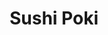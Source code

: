 ---
layout: place
title: "Sushi Poki"
permalink: /texas/irving/sushi-poki.html
stateAbbr: TX
stateName: Texas
cityName: Irving
seo:
  name: "Sushi Poki"
  type: Restaurant
  links: http://www.sushipoki.com/
description: "Sushi Poki serves delicious sushi in Irving, Texas. Try fresh Japanese dishes for a great dining experience. "
place_id: ChIJa85UyoQpTIYRq-mAT2UaJAQ
photos:
  - name: >-
      places/ChIJa85UyoQpTIYRq-mAT2UaJAQ/photos/AeeoHcIXw5TMjdnc-EAjxXo1lzJLhFMuWYXuJcBn7EUnE9bbAO-rpxYqy7LrrkcpcEZ0Wnf1qSDUHnteTAuE_4tS4YBJHDtJTeVkAzpMIIA-gnSARg5ApaSZehHkQfzPwcdckUFCSm4b9YyJYE-fNfSFEl1p47rMLHpSR3SjeiGdUEdduMLCyZUGGt-DVbaWaItvPboOa7qCCXgNdogrL_YV8OK9k4-fNjBL3j23-wJ0QkfPZpMwOLM04pQRXO1JJmm3X9cXfylISvR2k1rvEbGk-s9U-LLgGgPINBuMxQqRMu6nS9eaPWnWJJGR2DuFsX7E_U7EwHusYcqtNxLkjMK-Y0MKA58yvFK2LagAyG3AdiyznbwD0EsnER-ymcH1XdAqpN4Qs0EejN7GxwrR717h5W1VYS7vQ8na4dzxI5t__GRxumY_
    widthPx: 3024
    heightPx: 4032
    authorAttributions:
      - displayName: stephanie lockerbie
        uri: https://maps.google.com/maps/contrib/109746836602220567647
        photoUri: >-
          https://lh3.googleusercontent.com/a-/ALV-UjXf58W6hOPyDzsiJKleR6Z7EmbwBFjJjfyiDuVhVXaMGW6jG3D_=s100-p-k-no-mo
    flagContentUri: >-
      https://www.google.com/local/imagery/report/?cb_client=maps_api_places.places_api&image_key=!1e10!2sCIHM0ogKEICAgID4yvOogwE&hl=en-US
    googleMapsUri: >-
      https://www.google.com/maps/place//data=!3m4!1e2!3m2!1sCIHM0ogKEICAgID4yvOogwE!2e10!4m2!3m1!1s0x864c2984ca54ce6b:0x4241a654f80e9ab
  - name: >-
      places/ChIJa85UyoQpTIYRq-mAT2UaJAQ/photos/AeeoHcLGSrFpC32v9TvhVPDghocrnoyp-Bi-F1zJd6VKNTITDWhBDMmDvfipumhjyZ_miZmI0nap4EzG1AKm58gyoZYVw0epE-vDeB1qMVcqbEySLsbj_6VoASmILwOWLaSclRtx4li2pqS9ble17GekTkZYOYLyby13xjORnBaf_9s22pMGSz7bBHe7GRiD4syacd1WBqJfs1ESCBvuROapDbKa83bxv4pA8FlMnYgfo-la4UcG3hlf08z2jMfr3TQi5Cyttiuv5IfQ53EMEvz5wxt5CIFhOedvjVg_y3ziTEbXFg
    widthPx: 3416
    heightPx: 2561
    authorAttributions:
      - displayName: Sushi Poki
        uri: https://maps.google.com/maps/contrib/107950264261890529783
        photoUri: >-
          https://lh3.googleusercontent.com/a/ACg8ocKwDt2075eyw8T97n2Cdl5Oys4uGa5BlWevqfibbkyyxYbK5A=s100-p-k-no-mo
    flagContentUri: >-
      https://www.google.com/local/imagery/report/?cb_client=maps_api_places.places_api&image_key=!1e10!2sAF1QipO2KvLKp9gUeQFQlBNvx7Krtkk0aFcfNLjqjbda&hl=en-US
    googleMapsUri: >-
      https://www.google.com/maps/place//data=!3m4!1e2!3m2!1sAF1QipO2KvLKp9gUeQFQlBNvx7Krtkk0aFcfNLjqjbda!2e10!4m2!3m1!1s0x864c2984ca54ce6b:0x4241a654f80e9ab
  - name: >-
      places/ChIJa85UyoQpTIYRq-mAT2UaJAQ/photos/AeeoHcLgpczdQU9mLC1dI7JgJeOSFmtI0CPMwfnUOyeAQu_cg-DIW76P-HNF2lrBlLwSSNmEhf_wHY9AgkA8ZmhF39M5XUBCVnz70YgeH-v_piooZqpM9rtIY8m10bT0AA9Kgp3Q2S56C8L1DpLYuWEEzMfPFXX25ILWU3HyWi23VsapT6oKSs7xO1s-2k91ExIukpBV6cZ09ZiVG6xC3oKWahl5B0fVjw4Sq-R-Mk2a7ked8YX3RMCfeUJ0JG_TOOW3bY5EN5JGkz2sHI3A-6ZjsbYPycTXh0KcJAhR4zN_IlfG_Q
    widthPx: 739
    heightPx: 678
    authorAttributions:
      - displayName: Sushi Poki
        uri: https://maps.google.com/maps/contrib/107950264261890529783
        photoUri: >-
          https://lh3.googleusercontent.com/a/ACg8ocKwDt2075eyw8T97n2Cdl5Oys4uGa5BlWevqfibbkyyxYbK5A=s100-p-k-no-mo
    flagContentUri: >-
      https://www.google.com/local/imagery/report/?cb_client=maps_api_places.places_api&image_key=!1e10!2sAF1QipP3SuvxYfLNMSv0YXLwe9hvt2b_d9XF6_E24rvU&hl=en-US
    googleMapsUri: >-
      https://www.google.com/maps/place//data=!3m4!1e2!3m2!1sAF1QipP3SuvxYfLNMSv0YXLwe9hvt2b_d9XF6_E24rvU!2e10!4m2!3m1!1s0x864c2984ca54ce6b:0x4241a654f80e9ab
  - name: >-
      places/ChIJa85UyoQpTIYRq-mAT2UaJAQ/photos/AeeoHcJVd4D8wMh0kHVhTsFq0dAr8MufTtLuA-044ujG8HMH_TKjlzz_bdqxLyOpVch69VDRTBSi-HgChO0RxG_cJGqnjjVesT_nuAShIa4MLw0eK1FM3PJQGkymwaIcWuNFuUECVu9JoqjPOk_XT1A0yburhLunFMxKDc-2zc739tEn7aYkIKeRrJRCdgwCnP6v_-2tf0TfZOOmgSoHU-_MhxKrx2FcYTu7QzUe-zxSibpsg--VMtidf45ROsyoZg_jB_8IvzTiK9EbzlI4CCPeWFuECBXYe1ajs3GAb8vAC4YM4w
    widthPx: 4800
    heightPx: 3599
    authorAttributions:
      - displayName: Sushi Poki
        uri: https://maps.google.com/maps/contrib/107950264261890529783
        photoUri: >-
          https://lh3.googleusercontent.com/a/ACg8ocKwDt2075eyw8T97n2Cdl5Oys4uGa5BlWevqfibbkyyxYbK5A=s100-p-k-no-mo
    flagContentUri: >-
      https://www.google.com/local/imagery/report/?cb_client=maps_api_places.places_api&image_key=!1e10!2sAF1QipONvXEiFEgFYcQl-oyvyxEyMhGp6v8wTOL_Iw9g&hl=en-US
    googleMapsUri: >-
      https://www.google.com/maps/place//data=!3m4!1e2!3m2!1sAF1QipONvXEiFEgFYcQl-oyvyxEyMhGp6v8wTOL_Iw9g!2e10!4m2!3m1!1s0x864c2984ca54ce6b:0x4241a654f80e9ab
  - name: >-
      places/ChIJa85UyoQpTIYRq-mAT2UaJAQ/photos/AeeoHcImlemdwWKp5JXw7mID7EGsmaNjpbxJW7riR9wIa6XLH09pn8TtzINe7t6vw4c_GjbvMwbRl4ln-6-xqBbqwTnVcf7tAWLKyf2hEAWDR_0q0Tulhk_XsHKLV_vvY24Fq0qv3T0snmNtr3CYNgoOm1Z3oJJfhZ2ZZeGvMjcEOs-WHTFdNAFqvJUrqTyozIFANUr_fY8SpwRINxJe2iwlAVMkUIxnbnvuu1l0SqzaK4DonZRix5-8jHsProaxqInpidU5fzGGXxtaExRg85pdJtZIxGub1Sp7p0Dw1Wm8m_F1Qg
    widthPx: 2766
    heightPx: 2148
    authorAttributions:
      - displayName: Sushi Poki
        uri: https://maps.google.com/maps/contrib/107950264261890529783
        photoUri: >-
          https://lh3.googleusercontent.com/a/ACg8ocKwDt2075eyw8T97n2Cdl5Oys4uGa5BlWevqfibbkyyxYbK5A=s100-p-k-no-mo
    flagContentUri: >-
      https://www.google.com/local/imagery/report/?cb_client=maps_api_places.places_api&image_key=!1e10!2sAF1QipNePkHEMcdDS2HwfU27dKKYU4ooSv4v4Un0dslI&hl=en-US
    googleMapsUri: >-
      https://www.google.com/maps/place//data=!3m4!1e2!3m2!1sAF1QipNePkHEMcdDS2HwfU27dKKYU4ooSv4v4Un0dslI!2e10!4m2!3m1!1s0x864c2984ca54ce6b:0x4241a654f80e9ab
  - name: >-
      places/ChIJa85UyoQpTIYRq-mAT2UaJAQ/photos/AeeoHcJAhfsIleTT3-kdqMv85bG43lsJI817369S-c6gRdIuH-oRIr-2IuVtIeq6G5C40zfWbXcScgdpmqPnrygQbAXW1wyh6RRD0l3Er0NIDXNhdF3rNsDsbEmvI_1jOMXVkIK_j_c48F8ZWXusfNAHe9gvHYIH888vdiVdK1SmXYsQunrNi0XBwpzZgE4o_m_ERUYaVd1UKZu4wyAbb7aXIhYXSCVhVcf9LK7vp7kLYp-4aTlyi7oIm8hpzYErAjJvQLTXU2NEVpGo6v6tymKPBERVSuVACNqCl5lB04H2YEhQHA
    widthPx: 4409
    heightPx: 3306
    authorAttributions:
      - displayName: Sushi Poki
        uri: https://maps.google.com/maps/contrib/107950264261890529783
        photoUri: >-
          https://lh3.googleusercontent.com/a/ACg8ocKwDt2075eyw8T97n2Cdl5Oys4uGa5BlWevqfibbkyyxYbK5A=s100-p-k-no-mo
    flagContentUri: >-
      https://www.google.com/local/imagery/report/?cb_client=maps_api_places.places_api&image_key=!1e10!2sAF1QipMNgHEvkdbxzGyULCRWG1JcO2zz3fPyp9CXmlTj&hl=en-US
    googleMapsUri: >-
      https://www.google.com/maps/place//data=!3m4!1e2!3m2!1sAF1QipMNgHEvkdbxzGyULCRWG1JcO2zz3fPyp9CXmlTj!2e10!4m2!3m1!1s0x864c2984ca54ce6b:0x4241a654f80e9ab
  - name: >-
      places/ChIJa85UyoQpTIYRq-mAT2UaJAQ/photos/AeeoHcJ0UhmPdWm9HVnagK98UEvMtfEFpUzLtdCU12le-op6qMoxUypnk-wKxk0mRxL0WNz2BGIXipraCcEbLknYijSftMeGuY8L0fc0uhSKLFVOZvcIE5N8-FTTm0ZpXjzJxgA-h-7liqppgEKn08mtjIVaCy0F9ijjjWvgemx1Gkxa71XVcK72R7xpNBpYly49RmF7tPwIIMYgGOxW4WXYij5oVgdpREIzzYCn_axjWfm3Gm7Bb8RSruENm6X2SzS01PjD3iwV5SQNiYkwq55dR5a3fq-teSjM4eJqZj-RB3KDIV4LPPFFM7ly7rfxlE4EKk47_DZ-lJtHn5gNx0JBGJjEq-DScBbQkUP-uJBpDbBscHLQijy2xw4MxviYEFdPJu-SGjdOAfnwUrq4cKvYK9q98_9OetP-s0MLQp6XbxtYcQ
    widthPx: 3024
    heightPx: 4032
    authorAttributions:
      - displayName: Abdulla Sakallah
        uri: https://maps.google.com/maps/contrib/114087955599402108467
        photoUri: >-
          https://lh3.googleusercontent.com/a-/ALV-UjVe9wLq36VR3a5lkBzlPjTgszZUkx5eJLVoolSBoPtcFDFzwF4j=s100-p-k-no-mo
    flagContentUri: >-
      https://www.google.com/local/imagery/report/?cb_client=maps_api_places.places_api&image_key=!1e10!2sCIHM0ogKEICAgICPy5GJMg&hl=en-US
    googleMapsUri: >-
      https://www.google.com/maps/place//data=!3m4!1e2!3m2!1sCIHM0ogKEICAgICPy5GJMg!2e10!4m2!3m1!1s0x864c2984ca54ce6b:0x4241a654f80e9ab
  - name: >-
      places/ChIJa85UyoQpTIYRq-mAT2UaJAQ/photos/AeeoHcL6thvDEfUihk3h3mMeVsUyDq-GqzHwz89hCJ_C3HTqfC4j78o5uCG6IdE0cfy-rxLTe4TRy1Gf3sqDRvEu1SiIumIgW2SGAyBoIujFJdrcpipawOQ3lN1_aqI5LzB_X2JhjmccKmAhYCy1ZS96jxZER4E7SF7Gc_L56GcflGd4DHim6tXl-Z1Ib6TdoaIB_3cQ7I1_PI00xUhSXTEiDbgHQ-jXa7GuX57b_Oic3IaOAEjnU7D_UYpSY9eNI4-MvChxlYKOoZwt3vQebrJ9xb1T0mwSI17thmhW_XXbjTieRvZJ35x8ji4HEHu8hTsCVxftYM5CUTcZNc9aBx6J5-Y6oENtGRRvIgsA6fRsH5o42xjq-L0kZ5MT8BsisHcyOhF5q5i264VoEvqoR0n4DHgRNK_FUr8qfm35e9K_PC5ynH9x
    widthPx: 3002
    heightPx: 2395
    authorAttributions:
      - displayName: Pankaj Kapoor
        uri: https://maps.google.com/maps/contrib/100231800954769274253
        photoUri: >-
          https://lh3.googleusercontent.com/a-/ALV-UjWABZSRqsas8v8nDnACQVlN0_6fczWpvrNWVkdzEf_NDzB0R5IL3Q=s100-p-k-no-mo
    flagContentUri: >-
      https://www.google.com/local/imagery/report/?cb_client=maps_api_places.places_api&image_key=!1e10!2sCIHM0ogKEICAgIDE2rm7swE&hl=en-US
    googleMapsUri: >-
      https://www.google.com/maps/place//data=!3m4!1e2!3m2!1sCIHM0ogKEICAgIDE2rm7swE!2e10!4m2!3m1!1s0x864c2984ca54ce6b:0x4241a654f80e9ab
  - name: >-
      places/ChIJa85UyoQpTIYRq-mAT2UaJAQ/photos/AeeoHcKmLraBdporbvhrv_AwgQSbC8Nbxa6_KY39Elz5BHe2LO981GhHH4VLN6cvdTR8fu1qWg_nc74X9OaBqytlaRFrldTesuGWWai3KviniZnIDnK_tFI9ixsE5j_R8W4IDy_IhnOF0Kn_cLq6FgE5WTPQX8bnuMYqKBRAZtBm994RscwtcZlnulVhsh8nnZ_6SaIUJTbPiS3ywWYpBWxeohPz6tG2qPAmK8jNEnw0WsPLOLJLXvEuuXSJGxK-PuuWln7Uz45lXs0gC76v-zjMKUtQ8KDeitz8Ayh8dogZMEAsxg
    widthPx: 4800
    heightPx: 3599
    authorAttributions:
      - displayName: Sushi Poki
        uri: https://maps.google.com/maps/contrib/107950264261890529783
        photoUri: >-
          https://lh3.googleusercontent.com/a/ACg8ocKwDt2075eyw8T97n2Cdl5Oys4uGa5BlWevqfibbkyyxYbK5A=s100-p-k-no-mo
    flagContentUri: >-
      https://www.google.com/local/imagery/report/?cb_client=maps_api_places.places_api&image_key=!1e10!2sAF1QipMWIsGzF0_Z8ls4_jOaiWaO4ng0555x5iKD6f4c&hl=en-US
    googleMapsUri: >-
      https://www.google.com/maps/place//data=!3m4!1e2!3m2!1sAF1QipMWIsGzF0_Z8ls4_jOaiWaO4ng0555x5iKD6f4c!2e10!4m2!3m1!1s0x864c2984ca54ce6b:0x4241a654f80e9ab
  - name: >-
      places/ChIJa85UyoQpTIYRq-mAT2UaJAQ/photos/AeeoHcJUVnmaHNmhSuG-vo9kHIxkUO2mgWwxaqOeVT5cbK_0l28ZrcB2i7ISxBB2nIbXeKLZPLPXqL3WHWNjYigcTtksnFywgCHdEyYZPhcLLyghF3c8xj0Oxt8itAmN8DPTOLfi_PZts-nJGJgiS9AYLtNwuLplARTNxvFxSURW7gTIbOxBA2c39raZ1nDrnow10aJvBD_iJEBgCJHJZm2zX9fhQ2bSHyxek_E6cV01pO3aM6c3u0IvuNSCR9gsRvskJZhKdQTMeO4KM-dKAvfqf-4OC9PGUGa0-MFrjSEmCUmWdg
    widthPx: 4800
    heightPx: 3200
    authorAttributions:
      - displayName: Sushi Poki
        uri: https://maps.google.com/maps/contrib/107950264261890529783
        photoUri: >-
          https://lh3.googleusercontent.com/a/ACg8ocKwDt2075eyw8T97n2Cdl5Oys4uGa5BlWevqfibbkyyxYbK5A=s100-p-k-no-mo
    flagContentUri: >-
      https://www.google.com/local/imagery/report/?cb_client=maps_api_places.places_api&image_key=!1e10!2sAF1QipO9w-GCV4PLfpeOOt-vKuQHR-yJUMNv-YAsJ6WD&hl=en-US
    googleMapsUri: >-
      https://www.google.com/maps/place//data=!3m4!1e2!3m2!1sAF1QipO9w-GCV4PLfpeOOt-vKuQHR-yJUMNv-YAsJ6WD!2e10!4m2!3m1!1s0x864c2984ca54ce6b:0x4241a654f80e9ab
address: 3601 Regent Blvd suit170, Irving, TX 75063, USA
street: 3601 Regent Blvd suit170
city: Irving
state: TX
zip: '75063'
country: USA
neighborhood: Las Colinas
latitude: '32.921520'
longitude: '-96.995806'
accessibility_options:
  wheelchairAccessibleParking: true
  wheelchairAccessibleEntrance: true
  wheelchairAccessibleRestroom: true
  wheelchairAccessibleSeating: true
business_status: OPERATIONAL
name: Sushi Poki
google_maps_links:
  directionsUri: >-
    https://www.google.com/maps/dir//''/data=!4m7!4m6!1m1!4e2!1m2!1m1!1s0x864c2984ca54ce6b:0x4241a654f80e9ab!3e0
  placeUri: https://maps.google.com/?cid=298392497741162923
  writeAReviewUri: >-
    https://www.google.com/maps/place//data=!4m3!3m2!1s0x864c2984ca54ce6b:0x4241a654f80e9ab!12e1
  reviewsUri: >-
    https://www.google.com/maps/place//data=!4m4!3m3!1s0x864c2984ca54ce6b:0x4241a654f80e9ab!9m1!1b1
  photosUri: >-
    https://www.google.com/maps/place//data=!4m3!3m2!1s0x864c2984ca54ce6b:0x4241a654f80e9ab!10e5
primary_type: Sushi Restaurant
opening_hours:
  regular: null
  current: null
secondary_opening_hours:
  regular:
    weekdayDescriptions: null
    type: null
  current:
    weekdayDescriptions: null
    type: null
phone: (469) 706-0060
price_level: PRICE_LEVEL_MODERATE
price_range: $10 &ndash; $20
rating: '4.5'
rating_count: 231
website: http://www.sushipoki.com/
reviews: null
parking_options: null
payment_options: null
allow_dogs: null
curbside_pickup: null
delivery: null
dine_in: null
good_for_children: null
good_for_groups: null
good_for_sports: null
live_music: null
menu_for_children: null
outdoor_seating: null
reservable: null
restroom: null
serves_beer: null
serves_breakfast: null
serves_brunch: null
serves_cocktails: null
serves_coffee: null
serves_dinner: null
serves_dessert: null
serves_lunch: null
serves_vegetarian_food: null
serves_wine: null
takeout: null
summary: null

---